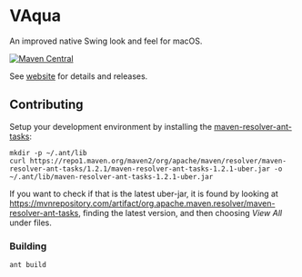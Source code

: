 # VAqua

An improved native Swing look and feel for macOS.

[![Maven Central](https://maven-badges.herokuapp.com/maven-central/org.violetlib/vaqua/badge.svg)](https://search.maven.org/artifact/org.violetlib/vaqua)

See [website](https://violetlib.org/vaqua/overview.html) for details and releases.

## Contributing

Setup your development environment by installing the [maven-resolver-ant-tasks](http://maven.apache.org/resolver-ant-tasks/):

```shell
mkdir -p ~/.ant/lib
curl https://repo1.maven.org/maven2/org/apache/maven/resolver/maven-resolver-ant-tasks/1.2.1/maven-resolver-ant-tasks-1.2.1-uber.jar -o ~/.ant/lib/maven-resolver-ant-tasks-1.2.1-uber.jar
```

If you want to check if that is the latest uber-jar, it is found by looking at https://mvnrepository.com/artifact/org.apache.maven.resolver/maven-resolver-ant-tasks, finding the latest version, and then choosing _View All_ under files.

### Building

```shell
ant build
```
